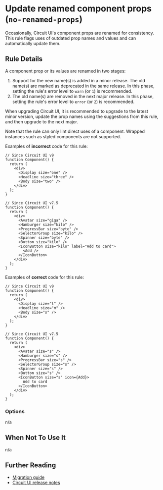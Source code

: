 # Update renamed component props (`no-renamed-props`)

Occasionally, Circuit UI's component props are renamed for consistency. This rule flags uses of outdated prop names and values and can automatically update them.

## Rule Details

A component prop or its values are renamed in two stages:

1. Support for the new name(s) is added in a minor release. The old name(s) are marked as deprecated in the same release. In this phase, setting the rule's error level to `warn` (or `1`) is recommended.
2. The old name(s) are removed in the next major release. In this phase, setting the rule's error level to `error` (or `2`) is recommended.

When upgrading Circuit UI, it is recommended to upgrade to the latest minor version, update the prop names using the suggestions from this rule, and then upgrade to the next major.

Note that the rule can only lint direct uses of a component. Wrapped instances such as styled components are not supported.

Examples of **incorrect** code for this rule:

```tsx
// Since Circuit UI v9
function Component() {
  return (
    <div>
      <Display size="one" />
      <Headline size="three" />
      <Body size="two" />
    </div>
  );
}

// Since Circuit UI v7.5
function Component() {
  return (
    <div>
      <Avatar size="giga" />
      <Hamburger size="kilo" />
      <ProgressBar size="byte" />
      <SelectorGroup size="kilo" />
      <Spinner size="byte" />
      <Button size="kilo" />
      <IconButton size="kilo" label="Add to card">
        <Add />
      </IconButton>
    </div>
  );
}
```

Examples of **correct** code for this rule:

```tsx
// Since Circuit UI v9
function Component() {
  return (
    <div>
      <Display size="l" />
      <Headline size="m" />
      <Body size="s" />
    </div>
  );
}

// Since Circuit UI v7.5
function Component() {
  return (
    <div>
      <Avatar size="s" />
      <Hamburger size="s" />
      <ProgressBar size="s" />
      <SelectorGroup size="s" />
      <Spinner size="s" />
      <Button size="s" />
      <IconButton size="s" icon={Add}>
        Add to card
      </IconButton>
    </div>
  );
}
```

### Options

n/a

## When Not To Use It

n/a

## Further Reading

- [Migration guide](https://github.com/sumup-oss/circuit-ui/blob/main/MIGRATION.md)
- [Circuit UI release notes](https://github.com/sumup-oss/circuit-ui/blob/main/packages/circuit-ui/CHANGELOG.md)

